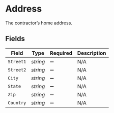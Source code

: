 # Address

The contractor’s home address.


## Fields

| Field              | Type               | Required           | Description        |
| ------------------ | ------------------ | ------------------ | ------------------ |
| `Street1`          | *string*           | :heavy_minus_sign: | N/A                |
| `Street2`          | *string*           | :heavy_minus_sign: | N/A                |
| `City`             | *string*           | :heavy_minus_sign: | N/A                |
| `State`            | *string*           | :heavy_minus_sign: | N/A                |
| `Zip`              | *string*           | :heavy_minus_sign: | N/A                |
| `Country`          | *string*           | :heavy_minus_sign: | N/A                |